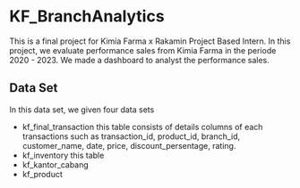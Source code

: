 # KF_BranchAnalytics
This is a final project for Kimia Farma x Rakamin Project Based Intern. In this project, we evaluate performance sales from Kimia Farma in the periode 2020 - 2023. We made a dashboard to analyst the performance sales. 

## Data Set

In this data set, we given four data sets 
* kf_final_transaction
 this table consists of details columns of each transactions such as transaction_id, product_id, branch_id, customer_name, date, price, discount_persentage, rating.
* kf_inventory 
this table 
* kf_kantor_cabang
* kf_product